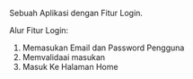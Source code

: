 Sebuah Aplikasi dengan Fitur Login.

Alur Fitur Login:
1. Memasukan Email dan Password Pengguna
2. Memvalidaai masukan
3. Masuk Ke Halaman Home
